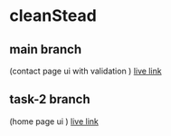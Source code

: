 # cleanStead
## main branch 
(contact page ui with validation ) [live link](https://main--clean-stead.netlify.app/)

## task-2 branch
(home page ui )  [live link](https://clean-stead-2.netlify.app/)
